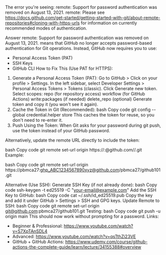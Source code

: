 The error you're seeing: remote: Support for password authentication was removed on August 13, 2021. remote: Please see https://docs.github.com/get-started/getting-started-with-git/about-remote-repositories#cloning-with-https-urls for information on currently recommended modes of authentication.

Answer remote: Support for password authentication was removed on August 13, 2021. means that GitHub no longer accepts password-based authentication for Git operations. Instead, GitHub now requires you to use:

* Personal Access Token (PAT)
* SSH Keys
* GitHub CLI How to Fix This (Use PAT for HTTPS):
1. Generate a Personal Access Token (PAT): Go to GitHub > Click on your profile > Settings. In the left sidebar, select Developer Settings > Personal Access Tokens > Tokens (classic). Click Generate new token. Select scopes: repo (for repository access) workflow (for GitHub Actions) write:packages (if needed) delete_repo (optional) Generate token and copy it (you won't see it again).
2. Cache the Token in Git (Recommended): bash Copy code git config --global credential.helper store This caches the token for reuse, so you don't need to re-enter it.
3. Push Using the Token: When Git asks for your password during git push, use the token instead of your GitHub password.

Alternatively, update the remote URL directly to include the token:

bash Copy code git remote set-url origin https://:@github.com//.git Example:

bash Copy code git remote set-url origin https://pbmca27:ghp_ABC1234567890xyz@github.com/pbmca27/github101.git

Alternative (Use SSH): Generate SSH Key (if not already done): bash Copy code ssh-keygen -t ed25519 -C "your-email@example.com" Add the SSH Key to GitHub: bash Copy code cat ~/.ssh/id_ed25519.pub Copy the key and add it under GitHub > Settings > SSH and GPG keys. Update Remote to SSH: bash Copy code git remote set-url origin git@github.com:pbmca27/github101.git Testing: bash Copy code git push -u origin main This should now work without prompting for a password.
Links: 
* Beginner & Professional: https://www.youtube.com/watch?v=S7XpTAnSDL4 
* Advanced: https://www.youtube.com/watch?v=qsTthZi23VE 
* GitHub + GitHub Actions: https://www.udemy.com/course/github-actions-the-complete-guide/learn/lecture/34155388#overview